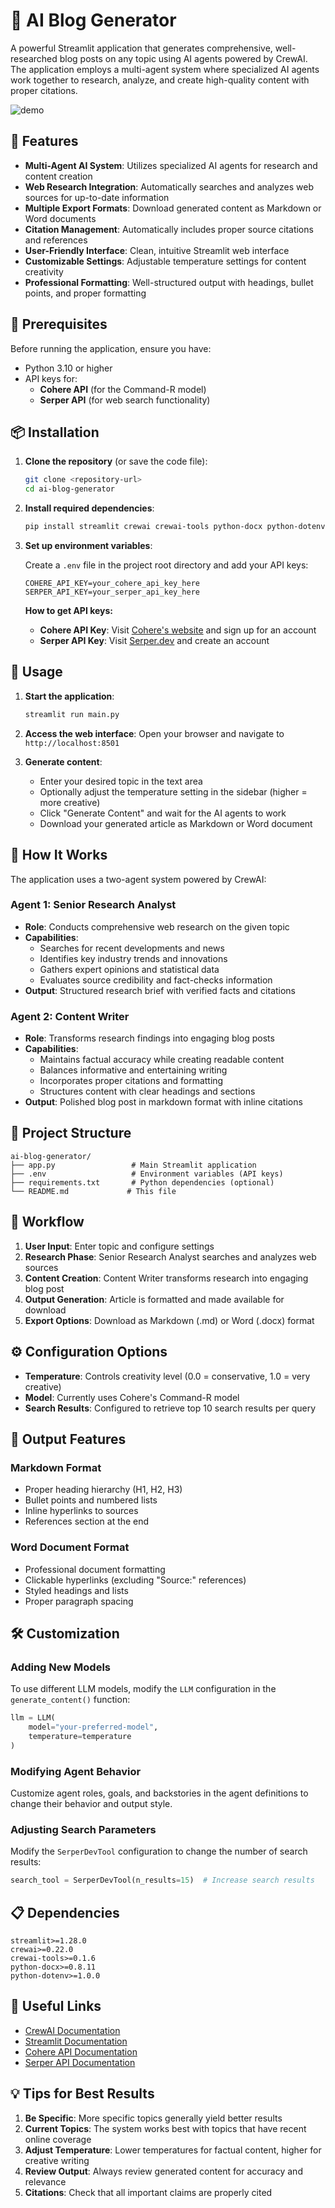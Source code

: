 # 🤖 AI Blog Generator

A powerful Streamlit application that generates comprehensive, well-researched blog posts on any topic using AI agents powered by CrewAI. The application employs a multi-agent system where specialized AI agents work together to research, analyze, and create high-quality content with proper citations.

![demo](demo/demo.gif)

## 🌟 Features

- **Multi-Agent AI System**: Utilizes specialized AI agents for research and content creation
- **Web Research Integration**: Automatically searches and analyzes web sources for up-to-date information
- **Multiple Export Formats**: Download generated content as Markdown or Word documents
- **Citation Management**: Automatically includes proper source citations and references
- **User-Friendly Interface**: Clean, intuitive Streamlit web interface
- **Customizable Settings**: Adjustable temperature settings for content creativity
- **Professional Formatting**: Well-structured output with headings, bullet points, and proper formatting

## 🔧 Prerequisites

Before running the application, ensure you have:

- Python 3.10 or higher
- API keys for:
  - **Cohere API** (for the Command-R model)
  - **Serper API** (for web search functionality)

## 📦 Installation

1. **Clone the repository** (or save the code file):
   ```bash
   git clone <repository-url>
   cd ai-blog-generator
   ```

2. **Install required dependencies**:
   ```bash
   pip install streamlit crewai crewai-tools python-docx python-dotenv
   ```

3. **Set up environment variables**:
   
   Create a `.env` file in the project root directory and add your API keys:
   ```env
   COHERE_API_KEY=your_cohere_api_key_here
   SERPER_API_KEY=your_serper_api_key_here
   ```

   **How to get API keys:**
   - **Cohere API Key**: Visit [Cohere's website](https://cohere.ai) and sign up for an account
   - **Serper API Key**: Visit [Serper.dev](https://serper.dev) and create an account

## 🚀 Usage

1. **Start the application**:
   ```bash
   streamlit run main.py
   ```

2. **Access the web interface**:
   Open your browser and navigate to `http://localhost:8501`

3. **Generate content**:
   - Enter your desired topic in the text area
   - Optionally adjust the temperature setting in the sidebar (higher = more creative)
   - Click "Generate Content" and wait for the AI agents to work
   - Download your generated article as Markdown or Word document

## 🤖 How It Works

The application uses a two-agent system powered by CrewAI:

### Agent 1: Senior Research Analyst
- **Role**: Conducts comprehensive web research on the given topic
- **Capabilities**: 
  - Searches for recent developments and news
  - Identifies key industry trends and innovations
  - Gathers expert opinions and statistical data
  - Evaluates source credibility and fact-checks information
- **Output**: Structured research brief with verified facts and citations

### Agent 2: Content Writer
- **Role**: Transforms research findings into engaging blog posts
- **Capabilities**:
  - Maintains factual accuracy while creating readable content
  - Balances informative and entertaining writing
  - Incorporates proper citations and formatting
  - Structures content with clear headings and sections
- **Output**: Polished blog post in markdown format with inline citations

## 📁 Project Structure

```
ai-blog-generator/
├── app.py                 # Main Streamlit application
├── .env                   # Environment variables (API keys)
├── requirements.txt       # Python dependencies (optional)
└── README.md             # This file
```

## 🔄 Workflow

1. **User Input**: Enter topic and configure settings
2. **Research Phase**: Senior Research Analyst searches and analyzes web sources
3. **Content Creation**: Content Writer transforms research into engaging blog post
4. **Output Generation**: Article is formatted and made available for download
5. **Export Options**: Download as Markdown (.md) or Word (.docx) format

## ⚙️ Configuration Options

- **Temperature**: Controls creativity level (0.0 = conservative, 1.0 = very creative)
- **Model**: Currently uses Cohere's Command-R model
- **Search Results**: Configured to retrieve top 10 search results per query

## 📄 Output Features

### Markdown Format
- Proper heading hierarchy (H1, H2, H3)
- Bullet points and numbered lists
- Inline hyperlinks to sources
- References section at the end

### Word Document Format
- Professional document formatting
- Clickable hyperlinks (excluding "Source:" references)
- Styled headings and lists
- Proper paragraph spacing

## 🛠️ Customization

### Adding New Models
To use different LLM models, modify the `LLM` configuration in the `generate_content()` function:

```python
llm = LLM(
    model="your-preferred-model",
    temperature=temperature
)
```

### Modifying Agent Behavior
Customize agent roles, goals, and backstories in the agent definitions to change their behavior and output style.

### Adjusting Search Parameters
Modify the `SerperDevTool` configuration to change the number of search results:

```python
search_tool = SerperDevTool(n_results=15)  # Increase search results
```

## 📋 Dependencies

```
streamlit>=1.28.0
crewai>=0.22.0
crewai-tools>=0.1.6
python-docx>=0.8.11
python-dotenv>=1.0.0
```

## 🔗 Useful Links

- [CrewAI Documentation](https://docs.crewai.com/)
- [Streamlit Documentation](https://docs.streamlit.io/)
- [Cohere API Documentation](https://docs.cohere.ai/)
- [Serper API Documentation](https://serper.dev/api-key)

## 💡 Tips for Best Results

1. **Be Specific**: More specific topics generally yield better results
2. **Current Topics**: The system works best with topics that have recent online coverage
3. **Adjust Temperature**: Lower temperatures for factual content, higher for creative writing
4. **Review Output**: Always review generated content for accuracy and relevance
5. **Citations**: Check that all important claims are properly cited